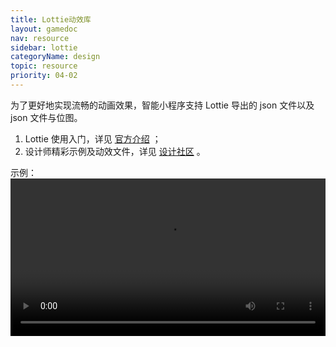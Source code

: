 ```yaml
---
title: Lottie动效库
layout: gamedoc
nav: resource
sidebar: lottie
categoryName: design
topic: resource
priority: 04-02
---
```


为了更好地实现流畅的动画效果，智能小程序支持 Lottie 导出的 json 文件以及 json 文件与位图。
1. Lottie 使用入门，详见 [官方介绍](https://airbnb.design/lottie/) ；
2. 设计师精彩示例及动效文件，详见 [设计社区](https://www.lottiefiles.com/) 。

示例：
<video src="/img/design/resource/demo.mov" width="100%" controls="controls">
你的浏览器不支持该视频播放
</video>
